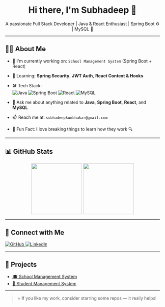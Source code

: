 <h1 align="center">Hi there, I'm Subhadeep 👋</h1>
<p align="center">
  A passionate Full Stack Developer | Java & React Enthusiast | Spring Boot ⚙️ | MySQL 💾
</p>

---

## 🧑‍💻 About Me

- 💼 I'm currently working on: `School Management System` (Spring Boot + React)
- 🌱 Learning: **Spring Security**, **JWT Auth**, **React Context & Hooks**
- 🛠️ Tech Stack:  
  ![Java](https://img.shields.io/badge/Java-ED8B00?style=for-the-badge&logo=java&logoColor=white)
  ![Spring Boot](https://img.shields.io/badge/SpringBoot-6DB33F?style=for-the-badge&logo=spring&logoColor=white)
  ![React](https://img.shields.io/badge/React-20232A?style=for-the-badge&logo=react&logoColor=61DAFB)
  ![MySQL](https://img.shields.io/badge/MySQL-00000F?style=for-the-badge&logo=mysql&logoColor=white)

- 💬 Ask me about anything related to **Java**, **Spring Boot**, **React**, and **MySQL**
- 📫 Reach me at: `subhadeepkumbhakar@gmail.com`
- 🧠 Fun Fact: I love breaking things to learn how they work 🔍

---

## 📊 GitHub Stats

<p align="center">
  <img src="https://github-readme-stats.vercel.app/api?username=Subhadeep116&show_icons=true&theme=radical" height="165">
  <img src="https://github-readme-stats.vercel.app/api/top-langs/?username=Subhadeep116&layout=compact&theme=radical" height="165">
</p>

---

## 🔗 Connect with Me

<p align="left">
  <a href="https://github.com/Subhadeep116" target="_blank">
    <img alt="GitHub" src="https://img.shields.io/badge/GitHub-Subhadeep116-181717?style=for-the-badge&logo=github">
  </a>
  <a href="https://www.linkedin.com/in/subhadeepkumbhakar" target="_blank">
    <img alt="LinkedIn" src="https://img.shields.io/badge/LinkedIn-Connect-blue?style=for-the-badge&logo=linkedin">
  </a>
</p>

---

## 🚀 Projects

- [🎓 School Management System](https://github.com/Subhadeep116/school-management-system)
- [📘 Student Management System](https://github.com/Subhadeep116/student-management-system)

---

> ⭐ If you like my work, consider starring some repos — it really helps!
